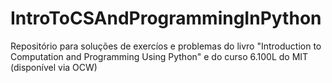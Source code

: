 # IntroToCSAndProgrammingInPython
Repositório para soluções de exercíos e problemas do livro "Introduction to Computation and Programming Using Python" e do curso 6.100L do MIT (disponível via OCW)
